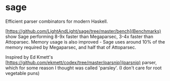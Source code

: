 # sage

Efficient parser combinators for modern Haskell.

[https://github.com/LightAndLight/sage/tree/master/bench](Benchmarks) show Sage performing
8-9x faster than Megaparsec, 3-4x faster than Attoparsec. Memory usage is also improved -
Sage uses around 10% of the memory required by Megaparsec, and half that of Attoparsec.

Inspired by Ed Kmett's [https://github.com/ekmett/codex/tree/master/parsnip](parsnip) parser,
which for some reason I thought was called 'parsley'. (I don't care for root vegetable puns)
